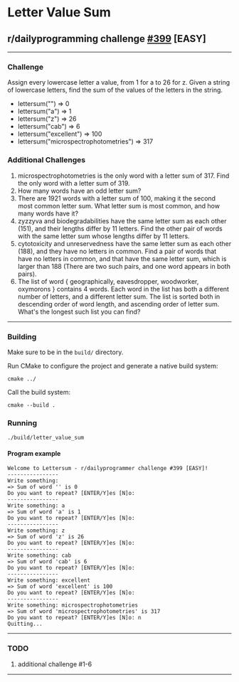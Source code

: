 # Letter Value Sum
## r/dailyprogramming challenge [#399](https://www.reddit.com/r/dailyprogrammer/comments/onfehl/20210719_challenge_399_easy_letter_value_sum/) [EASY]
---
### Challenge
Assign every lowercase letter a value, from 1 for a to 26 for z. Given a string of lowercase letters, find the sum of the values of the letters in the string.

* lettersum("") => 0
* lettersum("a") => 1
* lettersum("z") => 26
* lettersum("cab") => 6
* lettersum("excellent") => 100
* lettersum("microspectrophotometries") => 317

### Additional Challenges
1) microspectrophotometries is the only word with a letter sum of 317. Find the only word with a letter sum of 319.
2) How many words have an odd letter sum?
3) There are 1921 words with a letter sum of 100, making it the second most common letter sum. What letter sum is most common, and how many words have it?
4) zyzzyva and biodegradabilities have the same letter sum as each other (151), and their lengths differ by 11 letters. Find the other pair of words with the same letter sum whose lengths differ by 11 letters.
5) cytotoxicity and unreservedness have the same letter sum as each other (188), and they have no letters in common. Find a pair of words that have no letters in common, and that have the same letter sum, which is larger than 188 (There are two such pairs, and one word appears in both pairs).
6) The list of word { geographically, eavesdropper, woodworker, oxymorons } contains 4 words. Each word in the list has both a different number of letters, and a different letter sum. The list is sorted both in descending order of word length, and ascending order of letter sum. What's the longest such list you can find?
---
### Building
Make sure to be in the `build/` directory.

Run CMake to configure the project and generate a native build system:

`cmake ../`

Call the build system:

``cmake --build .``

### Running
`./build/letter_value_sum`

#### Program example
```
Welcome to Lettersum - r/dailyprogrammer challenge #399 [EASY]!
----------------
Write something: 
=> Sum of word '' is 0
Do you want to repeat? [ENTER/Y]es [N]o: 
----------------
Write something: a
=> Sum of word 'a' is 1
Do you want to repeat? [ENTER/Y]es [N]o: 
----------------
Write something: z  
=> Sum of word 'z' is 26
Do you want to repeat? [ENTER/Y]es [N]o: 
----------------
Write something: cab
=> Sum of word 'cab' is 6
Do you want to repeat? [ENTER/Y]es [N]o: 
----------------
Write something: excellent
=> Sum of word 'excellent' is 100
Do you want to repeat? [ENTER/Y]es [N]o: 
----------------
Write something: microspectrophotometries
=> Sum of word 'microspectrophotometries' is 317
Do you want to repeat? [ENTER/Y]es [N]o: n
Quitting...
```

---

### TODO
1. additional challenge #1-6
---